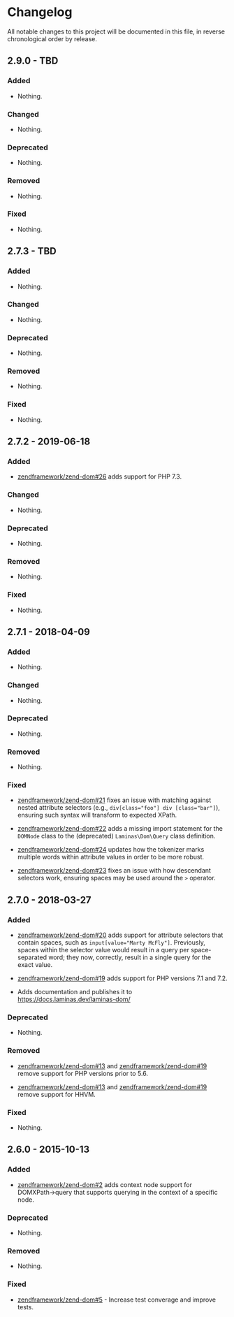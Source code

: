 # Changelog

All notable changes to this project will be documented in this file, in reverse chronological order by release.

## 2.9.0 - TBD

### Added

- Nothing.

### Changed

- Nothing.

### Deprecated

- Nothing.

### Removed

- Nothing.

### Fixed

- Nothing.

## 2.7.3 - TBD

### Added

- Nothing.

### Changed

- Nothing.

### Deprecated

- Nothing.

### Removed

- Nothing.

### Fixed

- Nothing.

## 2.7.2 - 2019-06-18

### Added

- [zendframework/zend-dom#26](https://github.com/zendframework/zend-dom/pull/26) adds support for PHP 7.3.

### Changed

- Nothing.

### Deprecated

- Nothing.

### Removed

- Nothing.

### Fixed

- Nothing.

## 2.7.1 - 2018-04-09

### Added

- Nothing.

### Changed

- Nothing.

### Deprecated

- Nothing.

### Removed

- Nothing.

### Fixed

- [zendframework/zend-dom#21](https://github.com/zendframework/zend-dom/pull/21) fixes an issue with
  matching against nested attribute selectors (e.g., `div[class="foo"] div
  [class="bar"]`), ensuring such syntax will transform to expected XPath.

- [zendframework/zend-dom#22](https://github.com/zendframework/zend-dom/pull/22) adds a missing import
  statement for the `DOMNode` class to the (deprecated) `Laminas\Dom\Query` class
  definition.

- [zendframework/zend-dom#24](https://github.com/zendframework/zend-dom/pull/24) updates how the
  tokenizer marks multiple words within attribute values in order to be
  more robust.

- [zendframework/zend-dom#23](https://github.com/zendframework/zend-dom/pull/23) fixes an issue with
  how descendant selectors work, ensuring spaces may be used around the `>`
  operator.

## 2.7.0 - 2018-03-27

### Added

- [zendframework/zend-dom#20](https://github.com/zendframework/zend-dom/pull/20) adds support for
  attribute selectors that contain spaces, such as `input[value="Marty McFly"]`.
  Previously, spaces within the selector value would result in a query per
  space-separated word; they now, correctly, result in a single query for the
  exact value.

- [zendframework/zend-dom#19](https://github.com/zendframework/zend-dom/pull/19) adds support for PHP
  versions 7.1 and 7.2.

- Adds documentation and publishes it to https://docs.laminas.dev/laminas-dom/

### Deprecated

- Nothing.

### Removed

- [zendframework/zend-dom#13](https://github.com/zendframework/zend-dom/pull/13) and
  [zendframework/zend-dom#19](https://github.com/zendframework/zend-dom/pull/19) remove support for PHP
  versions prior to 5.6.

- [zendframework/zend-dom#13](https://github.com/zendframework/zend-dom/pull/13) and
  [zendframework/zend-dom#19](https://github.com/zendframework/zend-dom/pull/19) remove support for HHVM.

### Fixed

- Nothing.

## 2.6.0 - 2015-10-13

### Added

- [zendframework/zend-dom#2](https://github.com/zendframework/zend-dom/pull/2) adds context node
  support for DOMXPath->query that supports querying in the context of a
  specific node.

### Deprecated

- Nothing.

### Removed

- Nothing.

### Fixed

- [zendframework/zend-dom#5](https://github.com/zendframework/zend-dom/pull/5) - Increase test converage and improve tests.

